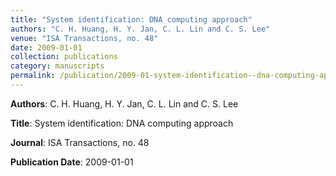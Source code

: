 ```yaml
---
title: "System identification: DNA computing approach"
authors: "C. H. Huang, H. Y. Jan, C. L. Lin and C. S. Lee"
venue: "ISA Transactions, no. 48"
date: 2009-01-01
collection: publications
category: manuscripts
permalink: /publication/2009-01-system-identification--dna-computing-approach
---
```


**Authors**: C. H. Huang, H. Y. Jan, C. L. Lin and C. S. Lee

**Title**: System identification: DNA computing approach

**Journal**: ISA Transactions, no. 48

**Publication Date**: 2009-01-01
